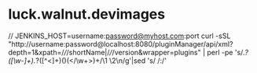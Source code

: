 # luck.walnut.devimages




//
JENKINS_HOST=username:password@myhost.com:port
curl -sSL "http://username:password@localhost:8080/pluginManager/api/xml?depth=1&xpath=/*/*/shortName|/*/*/version&wrapper=plugins" | perl -pe 's/.*?<shortName>([\w-]+).*?<version>([^<]+)()(<\/\w+>)+/\1 \2\n/g'|sed 's/ /:/'
